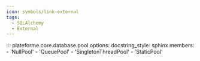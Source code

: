 ```yaml
---
icon: symbols/link-external
tags:
  - SQLAlchemy
  - External
---
```


::: plateforme.core.database.pool
    options:
      docstring_style: sphinx
      members:
        - 'NullPool'
        - 'QueuePool'
        - 'SingletonThreadPool'
        - 'StaticPool'
